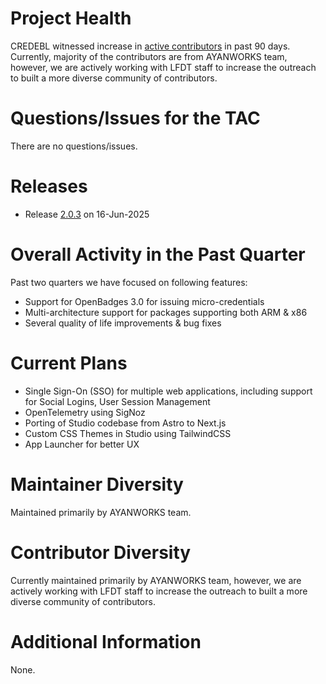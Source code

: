 
# Project Health

CREDEBL witnessed increase in [active contributors](https://insights.linuxfoundation.org/project/credebl/contributors?timeRange=past180days&start=2025-03-20&end=2025-06-20&widget=active-contributors) in past 90 days. Currently, majority of the contributors are from AYANWORKS team, however, we are actively working with LFDT staff to increase the outreach to built a more diverse community of contributors.

# Questions/Issues for the TAC
There are no questions/issues.

# Releases

- Release [2.0.3](https://github.com/credebl/platform/releases/tag/v.2.0.3) on 16-Jun-2025

# Overall Activity in the Past Quarter

Past two quarters we have focused on following features:
- Support for OpenBadges 3.0 for issuing micro-credentials
- Multi-architecture support for packages supporting both ARM & x86
- Several quality of life improvements & bug fixes

# Current Plans
- Single Sign-On (SSO) for multiple web applications, including support for Social Logins, User Session Management
- OpenTelemetry using SigNoz
- Porting of Studio codebase from Astro to Next.js
- Custom CSS Themes in Studio using TailwindCSS
- App Launcher for better UX

# Maintainer Diversity
Maintained primarily by AYANWORKS team.

# Contributor Diversity

Currently maintained primarily by AYANWORKS team, however, we are actively working with LFDT staff to increase the outreach to built a more diverse community of contributors.

# Additional Information

None.